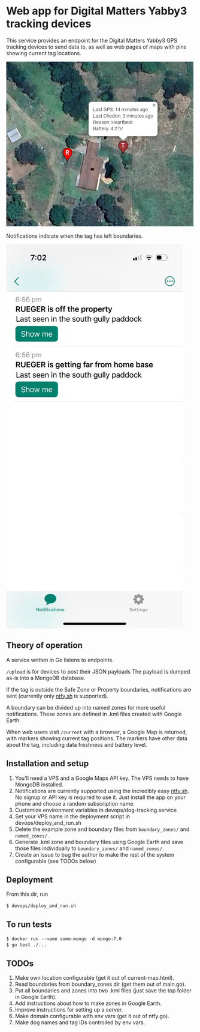 # Web app for Digital Matters Yabby3 tracking devices

This service provides an endpoint for the Digital Matters Yabby3 GPS tracking
devices to send data to, as well as web pages of maps with pins showing current
tag locations.

[<img src="screenshot.png">]()

Notifications indicate when the tag has left boundaries.

[<img src="ntfy-screenshot.png">]()


## Theory of operation

A service written in Go listens to endpoints.

`/upload` is for devices to post their JSON payloads The payload is
dumped as-is into a MongoDB database.

If the tag is outside the Safe Zone or Property boundaries, notifications are
sent (currently only [ntfy.sh](https://ntfy.sh) is supported).

A boundary can be divided up into named zones for more useful notifications.
These zones are defined in .kml files created with Google Earth.

When web users visit `/current` with a browser, a Google Map is returned, with
markers showing current tag positions. The markers have other data about the
tag, including data freshness and battery level.


## Installation and setup

1. You'll need a VPS and a Google Maps API key. The VPS needs to have MongoDB
   installed.
2. Notifications are currently supported using the incredibly easy
   [ntfy.sh](https://ntfy.sh). No signup or API key is required to use it. Just
   install the app on your phone and choose a random subscription name.
3. Customize environment variables in devops/dog-tracking.service
4. Set your VPS name in the deployment script in devops/deploy_and_run.sh
5. Delete the example zone and boundary files from `boundary_zones/` and `named_zones/`.
6. Generate .kml zone and boundary files using Google Earth and save those files
   individually to `boundary_zones/` and `named_zones/`.
7. Create an issue to bug the author to make the rest of the system configurable
   (see TODOs below)



## Deployment

From this dir, run

    $ devops/deploy_and_run.sh


## To run tests

    $ docker run --name some-mongo -d mongo:7.0
    $ go test ./...


## TODOs

1. Make own location configurable (get it out of current-map.html).
2. Read boundaries from boundary_zones dir (get them out of main.go).
3. Put all boundaries and zones into two .kml files (just save the top folder in Google Earth).
4. Add instructions about how to make zones in Google Earth.
5. Improve instructions for setting up a server.
6. Make domain configurable with env vars (get it out of ntfy.go).
7. Make dog names and tag IDs controlled by env vars.
